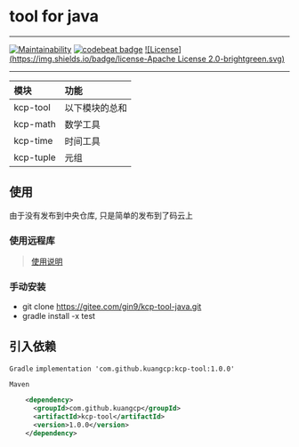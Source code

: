 # tool for java
*******************
[![Maintainability](https://api.codeclimate.com/v1/badges/86a89f04514045c8246d/maintainability)](https://codeclimate.com/github/Kuangcp/kcp-tool-java/maintainability)
[![codebeat badge](https://codebeat.co/badges/9a4f8f3c-8edb-41ed-b43a-2fe6d18c3c11)](https://codebeat.co/projects/github-com-kuangcp-kcp-tool-java-master)
[![License](https://img.shields.io/badge/license-Apache License 2.0-brightgreen.svg)](LICENSE)

***************

| 模块 | 功能 |
|:----|:----|
| kcp-tool  | 以下模块的总和 |
| kcp-math  | 数学工具      |
| kcp-time  | 时间工具      |
| kcp-tuple | 元组         |

## 使用
由于没有发布到中央仓库, 只是简单的发布到了码云上

### 使用远程库
> [使用说明](https://gitee.com/gin9/MavenRepos)

### 手动安装
- git clone https://gitee.com/gin9/kcp-tool-java.git
- gradle install -x test

## 引入依赖
`Gradle`
`implementation 'com.github.kuangcp:kcp-tool:1.0.0'`

`Maven`
```xml
    <dependency>
      <groupId>com.github.kuangcp</groupId>
      <artifactId>kcp-tool</artifactId>
      <version>1.0.0</version>
    </dependency>
```